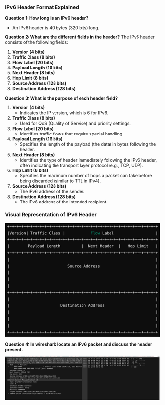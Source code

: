 ### **IPv6 Header Format Explained**

**Question 1: How long is an IPv6 header?**

* An IPv6 header is 40 bytes (320 bits) long.

**Question 2: What are the different fields in the header?** The IPv6 header consists of the following fields:

1. **Version (4 bits)**  
1. **Traffic Class (8 bits)**  
1. **Flow Label (20 bits)**  
1. **Payload Length (16 bits)**  
1. **Next Header (8 bits)**  
1. **Hop Limit (8 bits)**  
1. **Source Address (128 bits)**  
1. **Destination Address (128 bits)**

**Question 3: What is the purpose of each header field?**

1. **Version (4 bits)**  
   * Indicates the IP version, which is 6 for IPv6.  
1. **Traffic Class (8 bits)**  
   * Used for QoS (Quality of Service) and priority settings.  
1. **Flow Label (20 bits)**  
   * Identifies traffic flows that require special handling.  
1. **Payload Length (16 bits)**  
   * Specifies the length of the payload (the data) in bytes following the header.  
1. **Next Header (8 bits)**  
   * Identifies the type of header immediately following the IPv6 header, often indicating the transport layer protocol (e.g., TCP, UDP).  
1. **Hop Limit (8 bits)**  
   * Specifies the maximum number of hops a packet can take before being discarded (similar to TTL in IPv4).  
1. **Source Address (128 bits)**  
   * The IPv6 address of the sender.  
1. **Destination Address (128 bits)**  
   * The IPv6 address of the intended recipient.

### 

### 

### 

### **Visual Representation of IPv6 Header**

![IPv6 Header](https://github.com/Rojin91/Computer-Network-Assignments/blob/main/PAS078BEI041-Sulav_Kandel/Assignment_7/IPv6%20Header.jpg)


**Question 4: In wireshark locate an IPv6 packet and discuss the header present.**

![IPv6 packet](https://github.com/Rojin91/Computer-Network-Assignments/blob/main/PAS078BEI041-Sulav_Kandel/Assignment_7/IPv6%20packet.jpg)


